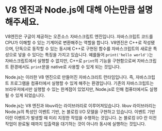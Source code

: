 # V8 엔진과 Node.js에 대해 아는만큼 설명해주세요.

V8엔진은 구글이 제공하는 오픈소스 자바스크립트 엔진입니다. 자바스크립트 코드를 CPU가 이해할 수 있는 기계어로 변환해주는 역할을 합니다. V8엔진은 C++로 작성됐으며, 단독으로 동작할 수 있는 동시에 C++로 구현된 함수를 자바스크립트의 새로운 특성으로 넣을 수 있다는 특징을 가지고 있습니다. 예를들어 `print('hello world')`는 자바스크립트에서 실행할 수 없지만, C++로 `print`의 기능을 구현함으로써 자바스크립트 환경에서도 `print`문을 native로 사용할 수 있게 되는 것입니다.



Node.js는 이러한 V8 엔진으로 만들어진 자바스크리트 런타임입니다. 즉, 자바스크립트 프로그램을 컴퓨터에서 실행할 수 있게 해주는 환경입니다. 기존의 자바스크립트는 브라우저에서만 실행할 수 있는 한계점이 있었지만, Node.js로 인해 컴퓨터에서도 실행될 수 있게 되었습니다.

Node.js는 V8 엔진과 libuv라는 라이브러리로 이루어져있습니다. libuv 라이브러리는 Node.js의 특성인 이벤트 기반, 논 블로킹 I/O 모델을 구현하고 있습니다. 이벤트 기반이란 이벤트가 발생할 때 미리 지정한 작업을 수행하는 것입니다. 논 블로킹 I/O 란 이전 작업이 완료될 때까지 입출력을 대기하는 것이 아니라 동시에 실행하는 것입니다.
